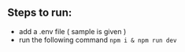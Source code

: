 ## Steps to run:
- add a .env  file ( sample is given )
- run the following command
```npm i & npm run dev```

